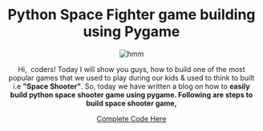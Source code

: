<center>
<h1>Python Space Fighter game building using Pygame</h1>
<img src="https://thecodezine.com/wp-content/uploads/2020/07/SPACE-SHOOTER-game-1-280x280.png" alt="hmm" />
<p>
Hi,&nbsp; coders! Today I will show you guys, how to build one of the most popular games that we used to play during our kids &amp; used to think to built i.e <strong>"Space Shooter"</strong>. So, today we have written a blog on how to <strong>easily build python space shooter game using pygame. Following are steps to build space shooter game,</strong></p>
<center>
<a href="https://thecodezine.com/easy-learn-python-space-shooter-game-building-using-pygame/">Complete Code Here</a>
</a>

</center>
